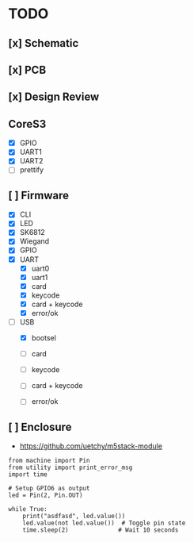 # TODO

## [x] Schematic
## [x] PCB
## [x] Design Review
## CoreS3
   - [x] GPIO
   - [x] UART1
   - [x] UART2
   - [ ] prettify

## [ ] Firmware
   - [x] CLI
   - [x] LED
   - [x] SK6812
   - [x] Wiegand 
   - [x] GPIO
   - [x] UART
      - [x] uart0
      - [x] uart1
      - [x] card
      - [x] keycode
      - [x] card + keycode
      - [x] error/ok
   - [ ] USB
      - [x] bootsel
      - [ ] card
      - [ ] keycode
      - [ ] card + keycode
      - [ ] error/ok


## [ ] Enclosure
   - https://github.com/uetchy/m5stack-module

```
from machine import Pin
from utility import print_error_msg
import time

# Setup GPIO6 as output
led = Pin(2, Pin.OUT)

while True:
    print("asdfasd", led.value())
    led.value(not led.value())  # Toggle pin state
    time.sleep(2)              # Wait 10 seconds
```